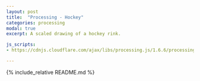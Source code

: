 ```yaml
---
layout: post
title:  "Processing - Hockey"
categories: processing
modal: true
excerpt: A scaled drawing of a hockey rink.

js_scripts:
- https://cdnjs.cloudflare.com/ajax/libs/processing.js/1.6.6/processing.js

---
```


<canvas data-processing-sources="hockey.pde"></canvas>

{% include_relative README.md %}

